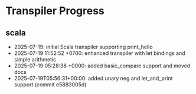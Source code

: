 # Transpiler Progress

## scala
- 2025-07-19: initial Scala transpiler supporting print_hello
- 2025-07-19 11:52:52 +0700: enhanced transpiler with let bindings and simple arithmetic
- 2025-07-19 05:28:38 +0000: added basic_compare support and moved docs
- 2025-07-19T05:56:31+00:00: added unary neg and let_and_print support (commit e5883005d)
